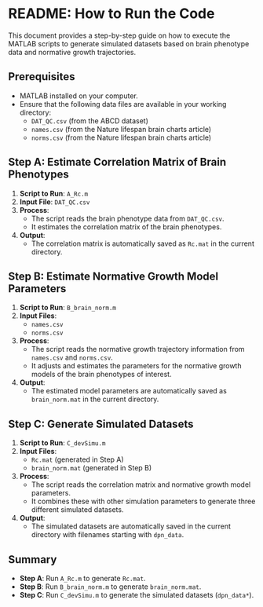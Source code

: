 # README: How to Run the Code

This document provides a step-by-step guide on how to execute the MATLAB scripts to generate simulated datasets based on brain phenotype data and normative growth trajectories.

## Prerequisites

- MATLAB installed on your computer.
- Ensure that the following data files are available in your working directory:
  - `DAT_QC.csv` (from the ABCD dataset)
  - `names.csv` (from the Nature lifespan brain charts article)
  - `norms.csv` (from the Nature lifespan brain charts article)

## Step A: Estimate Correlation Matrix of Brain Phenotypes

1. **Script to Run**: `A_Rc.m`
2. **Input File**: `DAT_QC.csv`
3. **Process**:
   - The script reads the brain phenotype data from `DAT_QC.csv`.
   - It estimates the correlation matrix of the brain phenotypes.
4. **Output**:
   - The correlation matrix is automatically saved as `Rc.mat` in the current directory.

## Step B: Estimate Normative Growth Model Parameters

1. **Script to Run**: `B_brain_norm.m`
2. **Input Files**:
   - `names.csv`
   - `norms.csv`
3. **Process**:
   - The script reads the normative growth trajectory information from `names.csv` and `norms.csv`.
   - It adjusts and estimates the parameters for the normative growth models of the brain phenotypes of interest.
4. **Output**:
   - The estimated model parameters are automatically saved as `brain_norm.mat` in the current directory.

## Step C: Generate Simulated Datasets

1. **Script to Run**: `C_devSimu.m`
2. **Input Files**:
   - `Rc.mat` (generated in Step A)
   - `brain_norm.mat` (generated in Step B)
3. **Process**:
   - The script reads the correlation matrix and normative growth model parameters.
   - It combines these with other simulation parameters to generate three different simulated datasets.
4. **Output**:
   - The simulated datasets are automatically saved in the current directory with filenames starting with `dpn_data`.

## Summary

- **Step A**: Run `A_Rc.m` to generate `Rc.mat`.
- **Step B**: Run `B_brain_norm.m` to generate `brain_norm.mat`.
- **Step C**: Run `C_devSimu.m` to generate the simulated datasets (`dpn_data*`).
